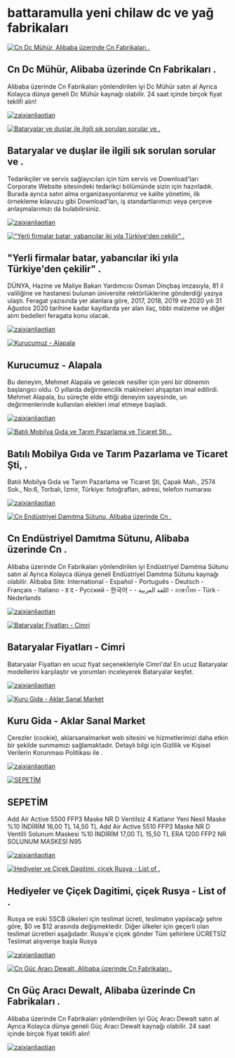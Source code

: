 # battaramulla yeni chilaw dc ve yağ fabrikaları
<a href="https://mnn.zoosnet.net/LR/Chatpre.aspx?id=MNN94995150&p=https://topgrinding.com/" target="_blank">![Cn Dc Mühür, Alibaba üzerinde Cn Fabrikaları .](https://github.com/technlg/images/blob/main/40.jpg)</a>
## Cn Dc Mühür, Alibaba üzerinde Cn Fabrikaları .
Alibaba üzerinde Cn Fabrikaları yönlendirilen iyi Dc Mühür satın al Ayrıca Kolayca dünya geneli Dc Mühür kaynağı olabilir. 24 saat içinde birçok fiyat teklifi alın!
<a href="https://mnn.zoosnet.net/LR/Chatpre.aspx?id=MNN94995150&p=https://topgrinding.com/" target="_blank"><img src="https://github.com/technlg/images/raw/main/chat11.jpg" alt="zaixianliaotian"/></a><a href="//whatsapp.shibangsoft.com/WhatsApp.php" ><img src="https://github.com/technlg/images/raw/main/chat11.png" alt=""></a>
<a href="https://mnn.zoosnet.net/LR/Chatpre.aspx?id=MNN94995150&p=https://topgrinding.com/" target="_blank">![Bataryalar ve duşlar ile ilgili sık sorulan sorular ve .](https://github.com/technlg/images/blob/main/8.jpg)</a>
## Bataryalar ve duşlar ile ilgili sık sorulan sorular ve .
Tedarikçiler ve servis sağlayıcıları için tüm servis ve Download'ları Corporate Website sitesindeki tedarikçi bölümünde sizin için hazırladık. Burada ayrıca satın alma organizasyonlarımız ve kalite yönetimi, ilk örnekleme kılavuzu gibi Download'ları, iş standartlarımızı veya çerçeve anlaşmalarımızı da bulabilirsiniz.
<a href="https://mnn.zoosnet.net/LR/Chatpre.aspx?id=MNN94995150&p=https://topgrinding.com/" target="_blank"><img src="https://github.com/technlg/images/raw/main/chat11.jpg" alt="zaixianliaotian"/></a><a href="//whatsapp.shibangsoft.com/WhatsApp.php" ><img src="https://github.com/technlg/images/raw/main/chat11.png" alt=""></a>
<a href="https://mnn.zoosnet.net/LR/Chatpre.aspx?id=MNN94995150&p=https://topgrinding.com/" target="_blank">!["Yerli firmalar batar, yabancılar iki yıla Türkiye'den çekilir" .](https://github.com/technlg/images/blob/main/25.jpg)</a>
## "Yerli firmalar batar, yabancılar iki yıla Türkiye'den çekilir" .
DÜNYA, Hazine ve Maliye Bakan Yardımcısı Osman Dinçbaş imzasıyla, 81 il valiliğine ve hastanesi bulunan üniversite rektörlüklerine gönderdiği yazıya ulaştı. Feragat yazısında yer alanlara göre, 2017, 2018, 2019 ve 2020 yılı 31 Ağustos 2020 tarihine kadar kayıtlarda yer alan ilaç, tıbbi malzeme ve diğer alım bedelleri feragata konu olacak.
<a href="https://mnn.zoosnet.net/LR/Chatpre.aspx?id=MNN94995150&p=https://topgrinding.com/" target="_blank"><img src="https://github.com/technlg/images/raw/main/chat11.jpg" alt="zaixianliaotian"/></a><a href="//whatsapp.shibangsoft.com/WhatsApp.php" ><img src="https://github.com/technlg/images/raw/main/chat11.png" alt=""></a>
<a href="https://mnn.zoosnet.net/LR/Chatpre.aspx?id=MNN94995150&p=https://topgrinding.com/" target="_blank">![Kurucumuz - Alapala](https://github.com/technlg/images/blob/main/57.jpg)</a>
## Kurucumuz - Alapala
Bu deneyim, Mehmet Alapala ve gelecek nesiller için yeni bir dönemin başlangıcı oldu. O yıllarda değirmencilik makineleri ahşaptan imal edilirdi. Mehmet Alapala, bu süreçte elde ettiği deneyim sayesinde, un değirmenlerinde kullanılan elekleri imal etmeye başladı.
<a href="https://mnn.zoosnet.net/LR/Chatpre.aspx?id=MNN94995150&p=https://topgrinding.com/" target="_blank"><img src="https://github.com/technlg/images/raw/main/chat11.jpg" alt="zaixianliaotian"/></a><a href="//whatsapp.shibangsoft.com/WhatsApp.php" ><img src="https://github.com/technlg/images/raw/main/chat11.png" alt=""></a>
<a href="https://mnn.zoosnet.net/LR/Chatpre.aspx?id=MNN94995150&p=https://topgrinding.com/" target="_blank">![Batılı Mobilya Gıda ve Tarım Pazarlama ve Ticaret Şti, .](https://github.com/technlg/images/blob/main/6.jpg)</a>
## Batılı Mobilya Gıda ve Tarım Pazarlama ve Ticaret Şti, .
Batılı Mobilya Gıda ve Tarım Pazarlama ve Ticaret Şti, Çapak Mah., 2574 Sok., No:6, Torbalı, İzmir, Türkiye: fotoğrafları, adresi, telefon numarası 
<a href="https://mnn.zoosnet.net/LR/Chatpre.aspx?id=MNN94995150&p=https://topgrinding.com/" target="_blank"><img src="https://github.com/technlg/images/raw/main/chat11.jpg" alt="zaixianliaotian"/></a><a href="//whatsapp.shibangsoft.com/WhatsApp.php" ><img src="https://github.com/technlg/images/raw/main/chat11.png" alt=""></a>
<a href="https://mnn.zoosnet.net/LR/Chatpre.aspx?id=MNN94995150&p=https://topgrinding.com/" target="_blank">![Cn Endüstriyel Damıtma Sütunu, Alibaba üzerinde Cn .](https://github.com/technlg/images/blob/main/18.jpg)</a>
## Cn Endüstriyel Damıtma Sütunu, Alibaba üzerinde Cn .
Alibaba üzerinde Cn Fabrikaları yönlendirilen iyi Endüstriyel Damıtma Sütunu satın al Ayrıca Kolayca dünya geneli Endüstriyel Damıtma Sütunu kaynağı olabilir. Alibaba Site: International - Español - Português - Deutsch - Français - Italiano - ह द - Pусский - 한국어 - - اللغة العربية - ภาษาไทย - Türk - Nederlands 
<a href="https://mnn.zoosnet.net/LR/Chatpre.aspx?id=MNN94995150&p=https://topgrinding.com/" target="_blank"><img src="https://github.com/technlg/images/raw/main/chat11.jpg" alt="zaixianliaotian"/></a><a href="//whatsapp.shibangsoft.com/WhatsApp.php" ><img src="https://github.com/technlg/images/raw/main/chat11.png" alt=""></a>
<a href="https://mnn.zoosnet.net/LR/Chatpre.aspx?id=MNN94995150&p=https://topgrinding.com/" target="_blank">![Bataryalar Fiyatları - Cimri](https://github.com/technlg/images/blob/main/17.jpg)</a>
## Bataryalar Fiyatları - Cimri
Bataryalar Fiyatları en ucuz fiyat seçenekleriyle Cimri'da! En ucuz Bataryalar modellerini karşılaştır ve yorumları inceleyerek Bataryalar keşfet.
<a href="https://mnn.zoosnet.net/LR/Chatpre.aspx?id=MNN94995150&p=https://topgrinding.com/" target="_blank"><img src="https://github.com/technlg/images/raw/main/chat11.jpg" alt="zaixianliaotian"/></a><a href="//whatsapp.shibangsoft.com/WhatsApp.php" ><img src="https://github.com/technlg/images/raw/main/chat11.png" alt=""></a>
<a href="https://mnn.zoosnet.net/LR/Chatpre.aspx?id=MNN94995150&p=https://topgrinding.com/" target="_blank">![Kuru Gida - Aklar Sanal Market](https://github.com/technlg/images/blob/main/19.jpg)</a>
## Kuru Gida - Aklar Sanal Market
Çerezler (cookie), aklarsanalmarket web sitesini ve hizmetlerimizi daha etkin bir şekilde sunmamızı sağlamaktadır. Detaylı bilgi için Gizlilik ve Kişisel Verilerin Korunması Politikası ile .
<a href="https://mnn.zoosnet.net/LR/Chatpre.aspx?id=MNN94995150&p=https://topgrinding.com/" target="_blank"><img src="https://github.com/technlg/images/raw/main/chat11.jpg" alt="zaixianliaotian"/></a><a href="//whatsapp.shibangsoft.com/WhatsApp.php" ><img src="https://github.com/technlg/images/raw/main/chat11.png" alt=""></a>
<a href="https://mnn.zoosnet.net/LR/Chatpre.aspx?id=MNN94995150&p=https://topgrinding.com/" target="_blank">![SEPETİM](https://github.com/technlg/images/blob/main/21.jpg)</a>
## SEPETİM
Add Air Active 5500 FFP3 Maske NR D Ventilsiz 4 Katlanır Yeni Nesil Maske %10 İNDİRİM 16,00 TL 14,50 TL Add Air Active 5510 FFP3 Maske NR D Ventilli Solunum Maskesi %10 İNDİRİM 17,00 TL 15,50 TL ERA 1200 FFP2 NR SOLUNUM MASKESİ N95 
<a href="https://mnn.zoosnet.net/LR/Chatpre.aspx?id=MNN94995150&p=https://topgrinding.com/" target="_blank"><img src="https://github.com/technlg/images/raw/main/chat11.jpg" alt="zaixianliaotian"/></a><a href="//whatsapp.shibangsoft.com/WhatsApp.php" ><img src="https://github.com/technlg/images/raw/main/chat11.png" alt=""></a>
<a href="https://mnn.zoosnet.net/LR/Chatpre.aspx?id=MNN94995150&p=https://topgrinding.com/" target="_blank">![Hediyeler ve Çiçek Dagitimi, çiçek Rusya - List of .](https://github.com/technlg/images/blob/main/58.jpg)</a>
## Hediyeler ve Çiçek Dagitimi, çiçek Rusya - List of .
Rusya ve eski SSCB ülkeleri için teslimat ücreti, teslimatın yapılacağı şehre göre, $0 ve $12 arasında değişmektedir. Diğer ülkeler için geçerli olan teslimat ücretleri aşağıdadır. Rusya'e çiçek gönder Tüm şehirlere ÜCRETSİZ Teslimat alışverişe başla Rusya 
<a href="https://mnn.zoosnet.net/LR/Chatpre.aspx?id=MNN94995150&p=https://topgrinding.com/" target="_blank"><img src="https://github.com/technlg/images/raw/main/chat11.jpg" alt="zaixianliaotian"/></a><a href="//whatsapp.shibangsoft.com/WhatsApp.php" ><img src="https://github.com/technlg/images/raw/main/chat11.png" alt=""></a>
<a href="https://mnn.zoosnet.net/LR/Chatpre.aspx?id=MNN94995150&p=https://topgrinding.com/" target="_blank">![Cn Güç Aracı Dewalt, Alibaba üzerinde Cn Fabrikaları .](https://github.com/technlg/images/blob/main/31.jpg)</a>
## Cn Güç Aracı Dewalt, Alibaba üzerinde Cn Fabrikaları .
Alibaba üzerinde Cn Fabrikaları yönlendirilen iyi Güç Aracı Dewalt satın al Ayrıca Kolayca dünya geneli Güç Aracı Dewalt kaynağı olabilir. 24 saat içinde birçok fiyat teklifi alın!
<a href="https://mnn.zoosnet.net/LR/Chatpre.aspx?id=MNN94995150&p=https://topgrinding.com/" target="_blank"><img src="https://github.com/technlg/images/raw/main/chat11.jpg" alt="zaixianliaotian"/></a><a href="//whatsapp.shibangsoft.com/WhatsApp.php" ><img src="https://github.com/technlg/images/raw/main/chat11.png" alt=""></a>

